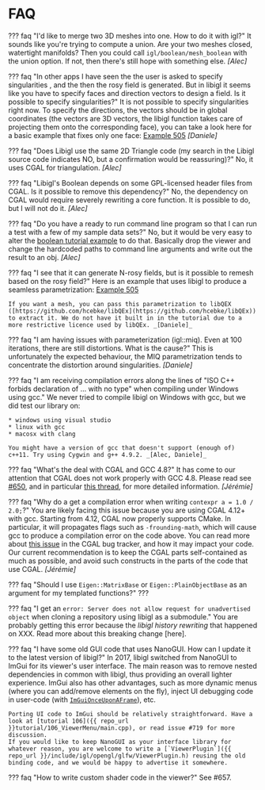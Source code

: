 # FAQ

??? faq "I'd like to merge two 3D meshes into one. How to do it with igl?"
    It sounds like you're trying to compute a union. Are your two meshes closed, watertight manifolds? Then you could call `igl/boolean/mesh_boolean` with the union option. If not, then there's still hope with something else. _[Alec]_

??? faq "In other apps I have seen the the user is asked to specify singularities , and the then the rosy field is generated. But in libigl it seems like you have to specify faces and direction vectors to design a field. Is it possible to specify singularities?"
    It is not possible to specify singularities right now. To specify the directions, the vectors should be in global coordinates (the vectors are 3D vectors, the libigl function takes care of projecting them onto the corresponding face), you can take a look here for a basic example that fixes only one face: [Example 505](http://libigl.github.io/libigl/tutorial/#global-seamless-integer-grid-parametrization) _[Daniele]_

??? faq "Does Libigl use the same 2D Triangle code (my search in the Libigl source code indicates NO, but a confirmation would be reassuring)?"
    No, it uses CGAL for triangulation. _[Alec]_

??? faq "Libigl's Boolean depends on some GPL-licensed header files from CGAL. Is it possible to remove this dependency?"
    No, the dependency on CGAL would require severely rewriting a core function. It is possible to do, but I will not do it. _[Alec]_

??? faq "Do you have a ready to run command line program so that I can run a test with a few of my sample data sets?"
    No, but it would be very easy to alter the [boolean tutorial example](http://libigl.github.io/libigl/tutorial/#boolean-operations-on-meshes) to do that. Basically drop the viewer and change the hardcoded paths to command line arguments and write out the result to an obj. _[Alec]_

??? faq "I see that it can generate N-rosy fields, but is it possible to remesh based on the rosy field?"
    Here is an example that uses libigl to produce a seamless parametrization:
    [Example 505](http://libigl.github.io/libigl/tutorial/#global-seamless-integer-grid-parametrization)

    If you want a mesh, you can pass this parametrization to libQEX ([https://github.com/hcebke/libQEx](https://github.com/hcebke/libQEx)) to extract it. We do not have it built in in the tutorial due to a more restrictive licence used by libQEx. _[Daniele]_

??? faq "I am having issues with parameterization (igl::miq). Even at 100 iterations, there are still distortions. What is the cause?"
    This is unfortunately the expected behaviour, the MIQ parametrization tends to concentrate the distortion around singularities. _[Daniele]_

??? faq "I am receiving compilation errors along the lines of "ISO C++ forbids declaration of ... with no type" when compiling under Windows using gcc."
    We never tried to compile libigl on Windows with gcc, but we did test our library on:

    * windows using visual studio
    * linux with gcc
    * macosx with clang

    You might have a version of gcc that doesn't support (enough of) c++11. Try using Cygwin and g++ 4.9.2. _[Alec, Daniele]_

??? faq "What's the deal with CGAL and GCC 4.8?"
    It has come to our attention that CGAL does not work properly with GCC 4.8.
    Please read see [#650](https://github.com/libigl/libigl/issues/650), and in particular [this thread](http://cgal-discuss.949826.n4.nabble.com/Bugs-in-AABBTree-td4660077.html), for more detailed information. _[Jérémie]_

??? faq "Why do a get a compilation error when writing `contexpr a = 1.0 / 2.0;`?"
    You are likely facing this issue because you are using CGAL 4.12+ with gcc. Starting from 4.12, CGAL now properly supports CMake. In particular, it will propagates flags such as `-frounding-math`, which will cause gcc to produce a compilation error on the code above.
    You can read more about [this issue](https://github.com/CGAL/cgal/issues/3180) in the CGAL bug tracker, and how it may impact your code.
    Our current recommendation is to keep the CGAL parts self-contained as much as possible, and avoid such constructs in the parts of the code that use CGAL. _[Jérémie]_

??? faq "Should I use `Eigen::MatrixBase` or `Eigen::PlainObjectBase` as an argument for my templated functions?"
    ???

??? faq "I get an `error: Server does not allow request for unadvertised object` when cloning a repository using libigl as a submodule."
    You are probably getting this error because the *libigl history rewriting* that happened on XXX. Read more about this breaking change [here].

??? faq "I have some old GUI code that uses NanoGUI. How can I update it to the latest version of libigl?"
    In 2017, libigl switched from NanoGUI to ImGui for its viewer's user interface. The main reason was to remove nested dependencies in common with libigl, thus providing an overall lighter experience. ImGui also has other advantages, such as more dynamic menus (where you can add/remove elements on the fly), inject UI debugging code in user-code (with [`ImGuiOnceUponAFrame`](https://github.com/ocornut/imgui/blob/a1f3949d7174e4500308a6211c9781f85900bb16/imgui.h#L1187)), etc.

    Porting UI code to ImGui should be relatively straightforward. Have a look at [tutorial 106]({{ repo_url }}tutorial/106_ViewerMenu/main.cpp), or read issue #719 for more discussion.
    If you would like to keep NanoGUI as your interface library for whatever reason, you are welcome to write a [`ViewerPlugin`]({{ repo_url }}/include/igl/opengl/glfw/ViewerPlugin.h) reusing the old binding code, and we would be happy to advertise it somewhere.

??? faq "How to write custom shader code in the viewer?"
    See #657.
